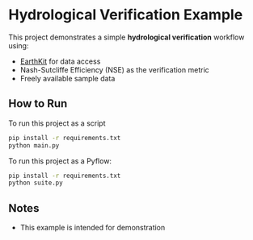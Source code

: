 # Hydrological Verification Example

This project demonstrates a simple **hydrological verification** workflow using:
- [EarthKit](https://github.com/ecmwf/earthkit) for data access
- Nash-Sutcliffe Efficiency (NSE) as the verification metric
- Freely available sample data

## How to Run

To run this project as a script

```bash
pip install -r requirements.txt
python main.py
```

To run this project as a Pyflow:

```bash
pip install -r requirements.txt
python suite.py
```

## Notes

- This example is intended for demonstration